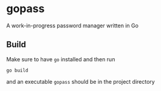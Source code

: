 # gopass
A work-in-progress password manager written in Go

## Build
Make sure to have `go` installed and then run
```
go build
```
and an executable `gopass` should be in the project directory
